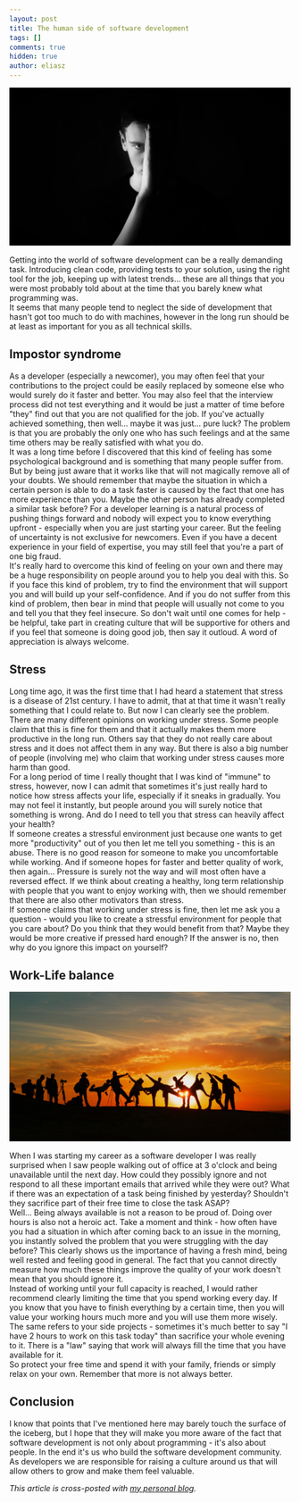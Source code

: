 ```yaml
---
layout: post
title: The human side of software development
tags: []
comments: true
hidden: true
author: eliasz
---
```


![image](/images/human-side-of-software-development/human-side.jpeg)

Getting into the world of software development can be a really demanding task. Introducing clean code, providing tests to your solution, using the right tool for the job, keeping up with latest trends... these are all things that you were most probably told about at the time that you barely knew what programming was.  
It seems that many people tend to neglect the side of development that hasn't got too much to do with machines, however in the long run should be at least as important for you as all technical skills.


## Impostor syndrome  
As a developer (especially a newcomer), you may often feel that your contributions to the project could be easily replaced by someone else who would surely do it faster and better. You may also feel that the interview process did not test everything and it would be just a matter of time before "they" find out that you are not qualified for the job. If you've actually achieved something, then well... maybe it was just... pure luck? The problem is that you are probably the only one who has such feelings and at the same time others may be really satisfied with what you do.  
 It was a long time before I discovered that this kind of feeling has some psychological background and is something that many people suffer from. But by being just aware that it works like that will not magically remove all of your doubts. We should remember that maybe the situation in which a certain person is able to do a task faster is caused by the fact that one has more experience than you. Maybe the other person has already completed a similar task before? For a developer learning is a natural process of pushing things forward and nobody will expect you to know everything upfront - especially when you are just starting your career.
But the feeling of uncertainty is not exclusive for newcomers. Even if you have a decent experience in your field of expertise, you may still feel that you're a part of one big fraud.   
It's really hard to overcome this kind of feeling on your own and there may be a huge responsibility on people around you to help you deal with this. So if you face this kind of problem, try to find the environment that will support you and will build up your self-confidence. And if you do not suffer from this kind of problem, then bear in mind that people will usually not come to you and tell you that they feel insecure. So don't wait until one comes for help - be helpful, take part in creating culture that will be supportive for others and if you feel that someone is doing good job, then say it outloud. A word of appreciation is always welcome.  

## Stress  
Long time ago, it was the first time that I had heard a statement that stress is a disease of 21st century. I have to admit, that at that time it wasn't really something that I could relate to. But now I can clearly see the problem.  
There are many different opinions on working under stress. Some people claim that this is fine for them and that it actually makes them more productive in the long run. Others say that they do not really care about stress and it does not affect them in any way. But there is also a big number of people (involving me) who claim that working under stress causes more harm than good.   
For a long period of time I really thought that I was kind of "immune" to stress, however, now I can admit that sometimes it's just really hard to notice how stress affects your life, especially if it sneaks in gradually. You may not feel it instantly, but people around you will surely notice that something is wrong. And do I need to tell you that stress can heavily affect your health?  
If someone creates a stressful environment just because one wants to get more "productivity" out of you then let me tell you something - this is an abuse. There is no good reason for someone to make you uncomfortable while working. And if someone hopes for faster and better quality of work, then again... Pressure is surely not the way and will most often have a reversed effect.
If we think about creating a healthy, long term relationship with people that you want to enjoy working with, then we should remember that there are also other motivators than stress.  
If someone claims that working under stress is fine, then let me ask you a question - would you like to create a stressful environment for people that you care about? Do you think that they would benefit from that? Maybe they would be more creative if pressed hard enough? If the answer is no, then why do you ignore this impact on yourself?

## Work-Life balance  

![image](/images/human-side-of-software-development/balance.jpeg)

When I was starting my career as a software developer I was really surprised when I saw people walking out of office at 3 o'clock and being unavailable until the next day. How could they possibly ignore and not respond to all these important emails that arrived while they were out? What if there was an expectation of a task being finished by yesterday? Shouldn't they sacrifice part of their free time to close the task ASAP?  
Well... Being always available is not a reason to be proud of. Doing over hours is also not a heroic act. Take a moment and think - how often have you had a situation in which after coming back to an issue in the morning, you instantly solved the problem that you were struggling with the day before? This clearly shows us the importance of having a fresh mind, being well rested and feeling good in general. The fact that you cannot directly measure how much these things improve the quality of your work doesn't mean that you should ignore it.  
Instead of working until your full capacity is reached, I would rather recommend clearly limiting the time that you spend working every day. If you know that you have to finish everything by a certain time, then you will value your working hours much more and you will use them more wisely. The same refers to your side projects - sometimes it's much better to say "I have 2 hours to work on this task today" than sacrifice your whole evening to it. There is a "law" saying that work will always fill the time that you have available for it.  
So protect your free time and spend it with your family, friends or simply relax on your own. Remember that more is not always better.


## Conclusion
I know that points that I've mentioned here may barely touch the surface of the iceberg, but I hope that they will make you more aware of the fact that software development is not only about programming - it's also about people. In the end it's us who build the software development community. As developers we are responsible for raising a culture around us that will allow others to grow and make them feel valuable.  

*This article is cross-posted with [my personal blog](https://eliaszsawicki.com/).*
